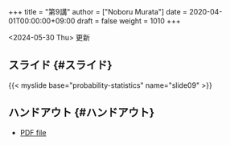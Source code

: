 +++
title = "第9講"
author = ["Noboru Murata"]
date = 2020-04-01T00:00:00+09:00
draft = false
weight = 1010
+++

<span class="timestamp-wrapper"><span class="timestamp">&lt;2024-05-30 Thu&gt; </span></span> 更新


## スライド {#スライド}

{{< myslide base="probability-statistics" name="slide09" >}}


## ハンドアウト {#ハンドアウト}

-   [PDF file](https://noboru-murata.github.io/probability-statistics/pdfs/slide09.pdf)
